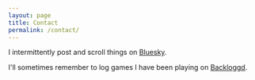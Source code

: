```yaml
---
layout: page
title: Contact
permalink: /contact/
---
```


I intermittently post and scroll things on [Bluesky](https://bsky.app/profile/leecostigan.com).

I'll sometimes remember to log games I have been playing on [Backloggd](https://backloggd.com/u/LeeCostigan/). 